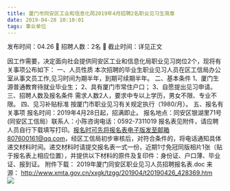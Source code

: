 ```yaml
---
title: 厦门市同安区工业和信息化局2019年4月招聘2名职业见习生简章
date: 2019-04-28 10:10:01
tags: 事业单位
---
```

发布时间：04.26   🌟   招聘人数：2名   🌈   截止时间：详见正文
<!-- more -->
因工作需要，决定面向社会提供同安区工业和信息化局职业见习岗位2个，现将有关事项公布如下：
一、人员性质
本次招聘的毕业生职业见习人员在区工信局办公室从事文员工作,见习时间为期半年，到期可续期半年。
二、基本条件
1、厦门生源普通教育待就业毕业生；
2、具有厦门市常住户口；
3、自愿提出见习申请。
三、招聘人数及报名条件
需求人数2人，要求中专以上学历，男女不限、专业不限。
四、见习补贴标准
按厦门市职业见习有关规定执行（1980/月）。
五、报名有关事项
报名时间：2019年4月28日起，招满即止。
报名地点：同安区银湖里71号(同安区工信局）联系人：小陈咨询电话：0592-7311019
报名表见附件，请应聘人员自行下载填写打印。报名时可先将报名表电子版发至邮箱807600161@qq.com，经区工信局初步审核后，对符合条件的，将电话通知具体递交材料时间。递交材料时请提交报名表一式一份，近期1寸免冠同版相片1张（贴于报名表上相应位置），并提供以下材料的原件及复印件：身份证、户口薄、毕业证、报到证。
附件下载：
2019年厦门同安区职业见习人员招聘报名表.doc
来源：
http://www.xmta.gov.cn/xxgk/tzgg/201904/t20190426_428369.htm
 
 ![](https://cdn.weiweiblog.cn/20181015134814.png)